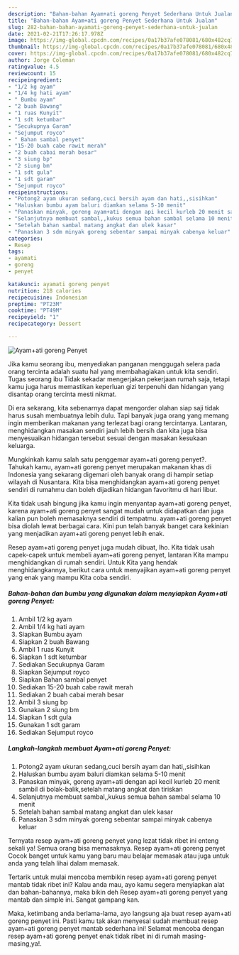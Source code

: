 ```yaml
---
description: "Bahan-bahan Ayam+ati goreng Penyet Sederhana Untuk Jualan"
title: "Bahan-bahan Ayam+ati goreng Penyet Sederhana Untuk Jualan"
slug: 282-bahan-bahan-ayamati-goreng-penyet-sederhana-untuk-jualan
date: 2021-02-21T17:26:17.978Z
image: https://img-global.cpcdn.com/recipes/0a17b37afe078081/680x482cq70/ayamati-goreng-penyet-foto-resep-utama.jpg
thumbnail: https://img-global.cpcdn.com/recipes/0a17b37afe078081/680x482cq70/ayamati-goreng-penyet-foto-resep-utama.jpg
cover: https://img-global.cpcdn.com/recipes/0a17b37afe078081/680x482cq70/ayamati-goreng-penyet-foto-resep-utama.jpg
author: Jorge Coleman
ratingvalue: 4.5
reviewcount: 15
recipeingredient:
- "1/2 kg ayam"
- "1/4 kg hati ayam"
- " Bumbu ayam"
- "2 buah Bawang"
- "1 ruas Kunyit"
- "1 sdt ketumbar"
- "Secukupnya Garam"
- "Sejumput royco"
- " Bahan sambal penyet"
- "15-20 buah cabe rawit merah"
- "2 buah cabai merah besar"
- "3 siung bp"
- "2 siung bm"
- "1 sdt gula"
- "1 sdt garam"
- "Sejumput royco"
recipeinstructions:
- "Potong2 ayam ukuran sedang,cuci bersih ayam dan hati,,sisihkan"
- "Haluskan bumbu ayam baluri diamkan selama 5-10 menit"
- "Panaskan minyak, goreng ayam+ati dengan api kecil kurleb 20 menit sambil di bolak-balik,setelah matang angkat dan tiriskan"
- "Selanjutnya membuat sambal,,kukus semua bahan sambal selama 10 menit"
- "Setelah bahan sambal matang angkat dan ulek kasar"
- "Panaskan 3 sdm minyak goreng sebentar sampai minyak cabenya keluar"
categories:
- Resep
tags:
- ayamati
- goreng
- penyet

katakunci: ayamati goreng penyet 
nutrition: 218 calories
recipecuisine: Indonesian
preptime: "PT23M"
cooktime: "PT49M"
recipeyield: "1"
recipecategory: Dessert

---
```



![Ayam+ati goreng Penyet](https://img-global.cpcdn.com/recipes/0a17b37afe078081/680x482cq70/ayamati-goreng-penyet-foto-resep-utama.jpg)

Jika kamu seorang ibu, menyediakan panganan menggugah selera pada orang tercinta adalah suatu hal yang membahagiakan untuk kita sendiri. Tugas seorang ibu Tidak sekadar mengerjakan pekerjaan rumah saja, tetapi kamu juga harus memastikan keperluan gizi terpenuhi dan hidangan yang disantap orang tercinta mesti nikmat.

Di era  sekarang, kita sebenarnya dapat mengorder olahan siap saji tidak harus susah membuatnya lebih dulu. Tapi banyak juga orang yang memang ingin memberikan makanan yang terlezat bagi orang tercintanya. Lantaran, menghidangkan masakan sendiri jauh lebih bersih dan kita juga bisa menyesuaikan hidangan tersebut sesuai dengan masakan kesukaan keluarga. 



Mungkinkah kamu salah satu penggemar ayam+ati goreng penyet?. Tahukah kamu, ayam+ati goreng penyet merupakan makanan khas di Indonesia yang sekarang digemari oleh banyak orang di hampir setiap wilayah di Nusantara. Kita bisa menghidangkan ayam+ati goreng penyet sendiri di rumahmu dan boleh dijadikan hidangan favoritmu di hari libur.

Kita tidak usah bingung jika kamu ingin menyantap ayam+ati goreng penyet, karena ayam+ati goreng penyet sangat mudah untuk didapatkan dan juga kalian pun boleh memasaknya sendiri di tempatmu. ayam+ati goreng penyet bisa diolah lewat berbagai cara. Kini pun telah banyak banget cara kekinian yang menjadikan ayam+ati goreng penyet lebih enak.

Resep ayam+ati goreng penyet juga mudah dibuat, lho. Kita tidak usah capek-capek untuk membeli ayam+ati goreng penyet, lantaran Kita mampu menghidangkan di rumah sendiri. Untuk Kita yang hendak menghidangkannya, berikut cara untuk menyajikan ayam+ati goreng penyet yang enak yang mampu Kita coba sendiri.

<!--inarticleads1-->

##### Bahan-bahan dan bumbu yang digunakan dalam menyiapkan Ayam+ati goreng Penyet:

1. Ambil 1/2 kg ayam
1. Ambil 1/4 kg hati ayam
1. Siapkan  Bumbu ayam
1. Siapkan 2 buah Bawang
1. Ambil 1 ruas Kunyit
1. Siapkan 1 sdt ketumbar
1. Sediakan Secukupnya Garam
1. Siapkan Sejumput royco
1. Siapkan  Bahan sambal penyet
1. Sediakan 15-20 buah cabe rawit merah
1. Sediakan 2 buah cabai merah besar
1. Ambil 3 siung bp
1. Gunakan 2 siung bm
1. Siapkan 1 sdt gula
1. Gunakan 1 sdt garam
1. Sediakan Sejumput royco




<!--inarticleads2-->

##### Langkah-langkah membuat Ayam+ati goreng Penyet:

1. Potong2 ayam ukuran sedang,cuci bersih ayam dan hati,,sisihkan
1. Haluskan bumbu ayam baluri diamkan selama 5-10 menit
1. Panaskan minyak, goreng ayam+ati dengan api kecil kurleb 20 menit sambil di bolak-balik,setelah matang angkat dan tiriskan
1. Selanjutnya membuat sambal,,kukus semua bahan sambal selama 10 menit
1. Setelah bahan sambal matang angkat dan ulek kasar
1. Panaskan 3 sdm minyak goreng sebentar sampai minyak cabenya keluar




Ternyata resep ayam+ati goreng penyet yang lezat tidak ribet ini enteng sekali ya! Semua orang bisa memasaknya. Resep ayam+ati goreng penyet Cocok banget untuk kamu yang baru mau belajar memasak atau juga untuk anda yang telah lihai dalam memasak.

Tertarik untuk mulai mencoba membikin resep ayam+ati goreng penyet mantab tidak ribet ini? Kalau anda mau, ayo kamu segera menyiapkan alat dan bahan-bahannya, maka bikin deh Resep ayam+ati goreng penyet yang mantab dan simple ini. Sangat gampang kan. 

Maka, ketimbang anda berlama-lama, ayo langsung aja buat resep ayam+ati goreng penyet ini. Pasti kamu tak akan menyesal sudah membuat resep ayam+ati goreng penyet mantab sederhana ini! Selamat mencoba dengan resep ayam+ati goreng penyet enak tidak ribet ini di rumah masing-masing,ya!.


